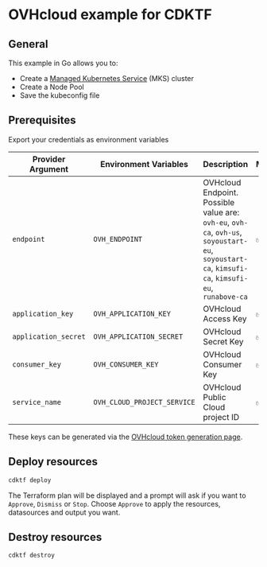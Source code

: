 # OVHcloud example for CDKTF

## General

This example in Go allows you to:

- Create a [Managed Kubernetes Service](https://www.ovhcloud.com/fr/public-cloud/kubernetes/) (MKS) cluster
- Create a Node Pool
- Save the kubeconfig file

## Prerequisites

Export your credentials as environment variables

| Provider Argument | Environment Variables    | Description                                                                                                           | Mandatory |
| ----------------- | ------------------------ | --------------------------------------------------------------------------------------------------------------------- | --------- |
| `endpoint`      | `OVH_ENDPOINT`         | OVHcloud Endpoint. Possible value are: `ovh-eu`, `ovh-ca`, `ovh-us`, `soyoustart-eu`, `soyoustart-ca`, `kimsufi-ca`, `kimsufi-eu`, `runabove-ca`                                       | ✅        |
| `application_key`      | `OVH_APPLICATION_KEY`         | OVHcloud Access Key                                       | ✅        |
| `application_secret`      | `OVH_APPLICATION_SECRET`         | OVHcloud Secret Key                               | ✅        |
| `consumer_key`      | `OVH_CONSUMER_KEY` | OVHcloud Consumer Key | ✅        |
| `service_name`      | `OVH_CLOUD_PROJECT_SERVICE` | OVHcloud Public Cloud project ID| ✅        |

 These keys can be generated via the [OVHcloud token generation page](https://api.ovh.com/createToken/?GET=/*&POST=/*&PUT=/*&DELETE=/*).

## Deploy resources

```bash
cdktf deploy
```

The Terraform plan will be displayed and a prompt will ask if you want to `Approve`, `Dismiss` or `Stop`. Choose `Approve` to apply the resources, datasources and output you want.

## Destroy resources

```bash
cdktf destroy
```